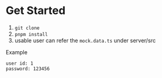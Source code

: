 # Get Started
1. `git clone`
2. `pnpm install`
3. usable user can refer the `mock.data.ts` under server/src

Example
```
user id: 1
password: 123456
```
